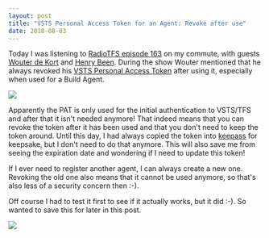 ```yaml
---
layout: post
title: "VSTS Personal Access Token for an Agent: Revoke after use"
date: 2018-08-03
---
```


Today I was listening to [RadioTFS episode 163](http://www.radiotfs.com/Show/163/DevOpsDevOpswithWouterdeKortandHenryBeen) on my commute, with guests [Wouter de Kort](https://twitter.com/wouterdekort) and [Henry Been](https://twitter.com/henry_been/). During the show Wouter mentioned that he always revoked his [VSTS Personal Access Token](https://roadtoalm.com/2015/07/22/using-personal-access-tokens-to-access-visual-studio-online/) after using it, especially when used for a Build Agent. 

![](/images/2018_08_03_VSTS.png)

Apparently the PAT is only used for the initial authentication to VSTS/TFS and after that it isn't needed anymore! That indeed means that you can revoke the token after it has been used and that you don't need to keep the token around. Until this day, I had always copied the token into [keepass](https://keepass.info/) for keepsake, but I don't need to do that anymore. This will also save me from seeing the expiration date and wondering if I need to update this token!

If I ever need to register another agent, I can always create a new one. Revoking the old one also means that it cannot be used anymore, so that's also less of a security concern then :-).

Off course I had to test it first to see if it actually works, but it did :-). So wanted to save this for later in this post.  
 
![](/images/2018_08_03_PAT.png)